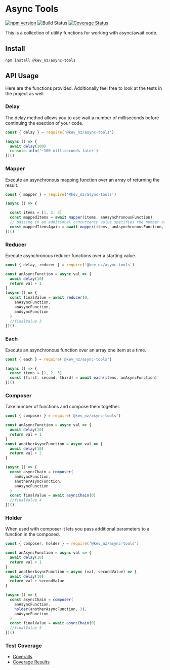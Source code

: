 # Async Tools

[![npm version](https://badge.fury.io/js/%40kev_nz%2Fasync-tools.svg)](https://badge.fury.io/js/%40kev_nz%2Fasync-tools) ![Build Status](https://img.shields.io/circleci/project/github/Kevnz/async-tools/master.svg) [![Coverage Status](https://coveralls.io/repos/github/Kevnz/async-tools/badge.svg?branch=master)](https://coveralls.io/github/Kevnz/async-tools?branch=master)

This is a collection of utility functions for working with async/await code.

## Install

```
npm install @kev_nz/async-tools
```

## API Usage

Here are the functions provided. Additionally feel free to look at the tests in the project as well.

### Delay

The delay method allows you to use wait a number of milliseconds before continuing the exection of your code.

```javascript
const { delay } = require('@kev_nz/async-tools')

(async () => {
  await delay(100)
  console.info('~100 milliseconds later')
})()

```

### Mapper

Execute an asynchronous mapping function over an array of returning the result.

```javascript
const { mapper } = require('@kev_nz/async-tools')

(async () => {

  const items = [1, 2, 3]
  const mappedItems = await mapper(items, anAsynchronousFunction)
  // passing in an additional concurrency value specifies the number of async methods executed at a time
  const mappedItemsAgain = await mapper(items, anAsynchronousFunction, 2)
})()
```

### Reducer

Execute asynchronous reducer functions over a starting value.

```javascript
const { delay, reducer } = require('@kev_nz/async-tools')

const anAsyncFunction = async val => {
  await delay(10)
  return val + 1
}
(async () => {
  const finalValue = await reducer(0,
    anAsyncFunction,
    anAsyncFunction,
    anAsyncFunction
  )
  //finalValue 3
})()
```

### Each

Execute an asynchronous function over an array one item at a time.

```javascript
const { each } = require('@kev_nz/async-tools')

(async () => {
  const items = [1, 2, 3]
  const [first, second, third] = await each(items, anAsyncFunction)
})()
```

### Composer

Take number of functions and compose them together.

```javascript
const { composer } = require('@kev_nz/async-tools')

const anAsyncFunction = async val => {
  await delay(10)
  return val + 1
}
const anotherAsyncFunction = async val => {
  await delay(10)
  return val + 2
}

(async () => {
  const asyncChain = composer(
    anAsyncFunction,
    anotherAsyncFunction,
    anAsyncFunction
  )
  const finalValue = await asyncChain(0)
  //finalValue 4
})()
```

### Holder

When used with composer it lets you pass additional parameters to a function in the composed.

```javascript
const { composer, holder } = require('@kev_nz/async-tools')

const anAsyncFunction = async val => {
  await delay(10)
  return val + 1
}
const anotherAsyncFunction = async (val, secondValue) => {
  await delay(10)
  return val + secondValue
}

(async () => {
  const asyncChain = composer(
    anAsyncFunction,
    holder(anotherAsyncFunction, 3),
    anAsyncFunction
  )
  const finalValue = await asyncChain(0)
  //finalValue 5
})()
```

### Test Coverage

* [Coveralls](https://coveralls.io/github/Kevnz/async-tools?branch=master)
* [Coverage Results](https://kevinisom.info/async-tools/coverage)

